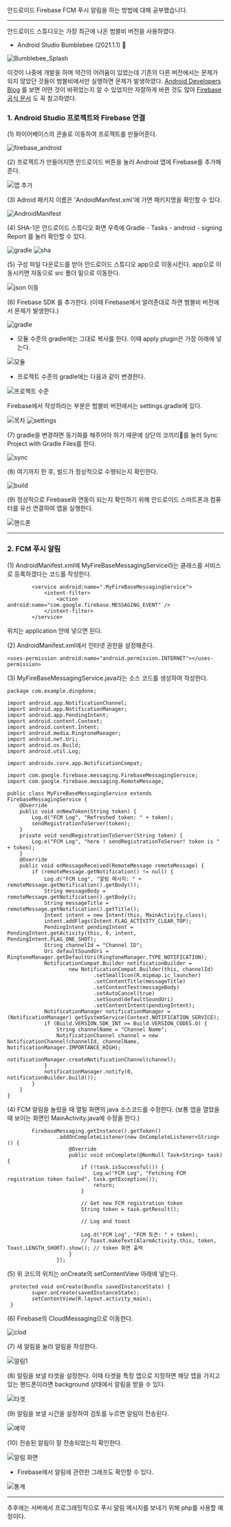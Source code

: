 안드로이드 Firebase FCM 푸시 알림을 하는 방법에 대해 공부했습니다.

<hr>
안드로이드 스튜디오는 가장 최근에 나온 범블비 버전을 사용하였다. 

- Android Studio Bumblebee (2021.1.1) 🐝

![Bumblebee_Splash](https://user-images.githubusercontent.com/70934572/153735665-d6686022-683b-4a66-b972-e7902d9cee76.png)


이것이 나중에 개발을 하며 약간의 어려움이 있었는데 기존의 다른 버전에서는 문제가 되지 않았던 것들이 범블비에서만 실행하면 문제가 발생하였다. 
[Android Developers Blog](https://android-developers.googleblog.com/2022/01/android-studio-bumblebee-202111-stable.html) 
를 보면 어떤 것이 바뀌었는지 알 수 있었지만 자잘하게 바뀐 것도 많아 [Firebase 공식 문서](https://firebase.google.com/docs/android/setup?hl=ko) 도 꼭 참고하였다.



<h3> 1. Android Studio 프로젝트와 Firebase 연결 </h3>

(1) 파이어베이스의 콘솔로 이동하여 프로젝트를 만들어준다.

![firebase_android](https://user-images.githubusercontent.com/70934572/153735888-8e4f972f-6348-42ed-8fd0-83b01365ffb4.PNG)

(2) 프로젝트가 만들어지면 안드로이드 버튼을 눌러 Android 앱에 Firebase를 추가해준다.


![앱 추가](https://user-images.githubusercontent.com/70934572/153735901-e8440311-d8d6-41c9-80e2-9f2adcd74342.PNG)


(3) Adroid 패키지 이름은 'AndoidManifest.xml'에 가면 패키지명을 확인할 수 있다.

![AndroidManifest](https://user-images.githubusercontent.com/70934572/153735849-20fc58dd-fbd3-4d30-81c4-b6935abcdc53.PNG)

(4) SHA-1은 안드로이드 스튜디오 화면 우측에 Gradle - Tasks - android - signing Report 를 눌러 확인할 수 있다.

![gradle](https://user-images.githubusercontent.com/70934572/153735947-85281d80-517c-4f33-a335-0040044322a4.PNG)
![sha](https://user-images.githubusercontent.com/70934572/153735980-4ac7691e-bc43-42fa-93d5-7dfc52a26082.PNG)

(5) 구성 파일 다운로드를 받아 안드로이드 스튜디오 app으로 이동시킨다. app으로 이동시키면 자동으로 src 폴더 밑으로 이동한다.

![json 이동](https://user-images.githubusercontent.com/70934572/153736020-080725e4-294f-49bc-9ffd-7b44bb8a46f0.PNG)

(6) Firebase SDK 를 추가한다. (이때 Firebase에서 알려준대로 하면 범블비 버전에서 문제가 발생한다.)

![gradle](https://user-images.githubusercontent.com/70934572/153736071-58e62577-ed69-4d78-8d9a-d24700c07383.PNG)


- 모듈 수준의 gradle에는 그대로 복사를 한다. 이때 apply plugin은 가장 아래에 넣는다.

![모듈](https://user-images.githubusercontent.com/70934572/153736143-e7dc34d8-5f99-403f-8e5d-0019bddef5e4.PNG)

- 프로젝트 수준의 gradle에는 다음과 같이 변경한다.

![프로젝트 수준](https://user-images.githubusercontent.com/70934572/153736160-816cf5f2-d6e4-4e2b-bd10-0359fec9caa6.PNG)


Firebase에서 작성하라는 부분은 범블비 버전에서는 settings.gradle에 있다. 

![목차](https://user-images.githubusercontent.com/70934572/153736161-e779ce5b-5af4-49da-a4b5-5b874550618c.PNG)
![settings](https://user-images.githubusercontent.com/70934572/153736162-fb080a57-ac0d-4524-95a3-a0be18cf6984.PNG)

(7) gradle을 변경하면 동기화를 해주어야 하기 때문에 상단의 코끼리🐘를 눌러 Sync Project with Gradle Files를 한다.

![sync](https://user-images.githubusercontent.com/70934572/153736297-061ce421-c65c-4fa2-b51d-3ec2155026c9.PNG)

(8) 여기까지 한 후, 빌드가 정상적으로 수행되는지 확인한다.

![build](https://user-images.githubusercontent.com/70934572/153736340-0f4b1cd7-5f12-4b54-bb4e-a6fbca2d9d3f.PNG)


(9) 정상적으로 Firebase와 연동이 되는지 확인하기 위해 안드로이드 스마트폰과 컴퓨터를 유선 연결하여 앱을 실행한다.

![핸드폰](https://user-images.githubusercontent.com/70934572/153736367-b5eed202-1e8e-4355-8e7f-6f8d0801fee9.PNG)


<hr>
<h3> 2. FCM 푸시 알림 </h3>

(1) AndroidManifest.xml에  MyFireBaseMessagingService라는 클래스를 서비스로 등록하겠다는 코드를 작성한다.

```
        <service android:name=".MyFireBaseMessagingService">
            <intent-filter>
                <action android:name="com.google.firebase.MESSAGING_EVENT" />
            </intent-filter>
        </service>
```
위치는 application 안에 넣으면 된다.

(2) AndroidManifest.xml에서 인터넷 권한을 설정해준다. 
```
<uses-permission android:name="android.permission.INTERNET"></uses-permission>
```

(3) MyFireBaseMessagingService.java라는 소스 코드를 생성하여 작성한다.
```
package com.example.dingdone;

import android.app.NotificationChannel;
import android.app.NotificationManager;
import android.app.PendingIntent;
import android.content.Context;
import android.content.Intent;
import android.media.RingtoneManager;
import android.net.Uri;
import android.os.Build;
import android.util.Log;

import androidx.core.app.NotificationCompat;

import com.google.firebase.messaging.FirebaseMessagingService;
import com.google.firebase.messaging.RemoteMessage;

public class MyFireBaseMessagingService extends FirebaseMessagingService {
    @Override
    public void onNewToken(String token) {
        Log.d("FCM Log", "Refreshed token: " + token);
        sendRegistrationToServer(token);
    }
    private void sendRegistrationToServer(String token) {
        Log.e("FCM Log", "here ! sendRegistrationToServer! token is " + token);
    }
    @Override
    public void onMessageReceived(RemoteMessage remoteMessage) {
        if (remoteMessage.getNotification() != null) {
            Log.d("FCM Log", "알림 메시지: " + remoteMessage.getNotification().getBody());
            String messageBody = remoteMessage.getNotification().getBody();
            String messageTitle = remoteMessage.getNotification().getTitle();
            Intent intent = new Intent(this, MainActivity.class);
            intent.addFlags(Intent.FLAG_ACTIVITY_CLEAR_TOP);
            PendingIntent pendingIntent = PendingIntent.getActivity(this, 0, intent, PendingIntent.FLAG_ONE_SHOT);
            String channelId = "Channel ID";
            Uri defaultSoundUri = RingtoneManager.getDefaultUri(RingtoneManager.TYPE_NOTIFICATION);
            NotificationCompat.Builder notificationBuilder =
                    new NotificationCompat.Builder(this, channelId)
                            .setSmallIcon(R.mipmap.ic_launcher)
                            .setContentTitle(messageTitle)
                            .setContentText(messageBody)
                            .setAutoCancel(true)
                            .setSound(defaultSoundUri)
                            .setContentIntent(pendingIntent);
            NotificationManager notificationManager = (NotificationManager) getSystemService(Context.NOTIFICATION_SERVICE);
            if (Build.VERSION.SDK_INT >= Build.VERSION_CODES.O) {
                String channelName = "Channel Name";
                NotificationChannel channel = new NotificationChannel(channelId, channelName, NotificationManager.IMPORTANCE_HIGH);
                notificationManager.createNotificationChannel(channel);
            }
            notificationManager.notify(0, notificationBuilder.build());
        }
    }
}
```

(4) FCM 알림을 눌렀을 때 열릴 화면의 java 소스코드를 수정한다. (보통 앱을 열었을 때 보이는 화면인 MainActivity.java에 수정을 한다.)

```
        FirebaseMessaging.getInstance().getToken()
                .addOnCompleteListener(new OnCompleteListener<String>() {
                    @Override
                    public void onComplete(@NonNull Task<String> task) {
                        if (!task.isSuccessful()) {
                            Log.w("FCM Log", "Fetching FCM registration token failed", task.getException());
                            return;
                        }

                        // Get new FCM registration token
                        String token = task.getResult();

                        // Log and toast

                        Log.d("FCM Log", "FCM 토큰: " + token);
                        // Toast.makeText(AlarmActivity.this, token, Toast.LENGTH_SHORT).show(); // token 화면 출력
                    }
                });
```
(5) 위 코드의 위치는 onCreate의 setContentView 아래에 넣는다. 
```
 protected void onCreate(Bundle savedInstanceState) {
        super.onCreate(savedInstanceState);
        setContentView(R.layout.activity_main);
 }
 ```
 
(6) Firebase의 CloudMessaging으로 이동한다.
 
![clod](https://user-images.githubusercontent.com/70934572/153736632-451fda8a-da0b-41e9-922e-257c3a8c0d30.PNG)

(7) 새 알림을 눌러 알림을 작성한다.

![알림1](https://user-images.githubusercontent.com/70934572/153736696-b3cf7d33-74da-41de-ad29-b79a25bcd01f.PNG)

(8) 알림을 보낼 타겟을 설정한다. 이때 타겟을 특정 앱으로 지정하면 해당 앱을 가지고 있는 핸드폰이라면 background 상태에서 알림을 받을 수 있다. 

![타겟](https://user-images.githubusercontent.com/70934572/153736703-52f41d93-a4e1-4cde-94c1-56ed20e79344.PNG)

(9) 알림을 보낼 시간을 설정하여 검토를 누르면 알림이 전송된다.

![예약](https://user-images.githubusercontent.com/70934572/153736728-3eaff10f-d274-499c-8d58-a59d74845463.PNG)

(10) 전송된 알림이 잘 전송되었는지 확인한다.

![알림 화면](https://user-images.githubusercontent.com/70934572/153736780-eb418d7e-420e-48b5-a8a1-699d42eaa94d.jpg)

- Firebase에서 알림에 관련한 그래프도 확인할 수 있다. 

![통계](https://user-images.githubusercontent.com/70934572/153736814-7b947e74-9312-439d-b615-9ac5762ab9af.PNG)

<hr>
추후에는 서버에서 프로그래밍적으로 푸시 알림 메시지를 보내기 위해 php를 사용할 예정이다. 
